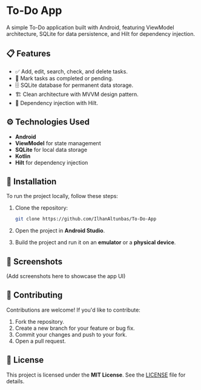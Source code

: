 
# To-Do App

A simple To-Do application built with Android, featuring ViewModel architecture, SQLite for data persistence, and Hilt for dependency injection.

## 📋 Features

- ✅ Add, edit, search, check, and delete tasks.
- 🔄 Mark tasks as completed or pending.
- 🗄️ SQLite database for permanent data storage.
- 🏗️ Clean architecture with MVVM design pattern.
- 🧩 Dependency injection with Hilt.

## ⚙️ Technologies Used

- **Android**
- **ViewModel** for state management
- **SQLite** for local data storage
- **Kotlin**
- **Hilt** for dependency injection

## 🏁 Installation

To run the project locally, follow these steps:

1. Clone the repository:

    ```bash
    git clone https://github.com/IlhanAltunbas/To-Do-App
    ```

2. Open the project in **Android Studio**.

3. Build the project and run it on an **emulator** or a **physical device**.

## 📸 Screenshots

(Add screenshots here to showcase the app UI)

## 🤝 Contributing

Contributions are welcome! If you'd like to contribute:

1. Fork the repository.
2. Create a new branch for your feature or bug fix.
3. Commit your changes and push to your fork.
4. Open a pull request.

## 📄 License

This project is licensed under the **MIT License**. See the [LICENSE](LICENSE) file for details.
